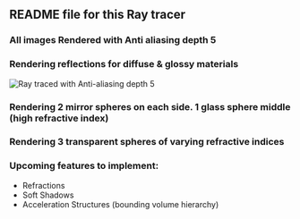 ## README file for this Ray tracer

### All images Rendered with Anti aliasing depth 5

### Rendering reflections for diffuse & glossy materials
![Ray traced with Anti-aliasing depth 5](https://github.com/Xavierkst/Raytracer_build/blob/master/testFile_AA_5_reflections.jpg)

### Rendering 2 mirror spheres on each side. 1 glass sphere middle (high refractive index)

### Rendering 3 transparent spheres of varying refractive indices  

### Upcoming features to implement: 
* Refractions 
* Soft Shadows 
* Acceleration Structures (bounding volume hierarchy)
